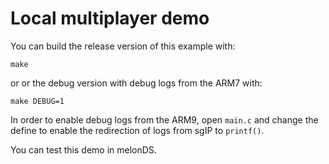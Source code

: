 # Local multiplayer demo

You can build the release version of this example with:

```
make
```

or or the debug version with debug logs from the ARM7 with:

```
make DEBUG=1
```

In order to enable debug logs from the ARM9, open `main.c` and change the define
to enable the redirection of logs from sgIP to `printf()`.

You can test this demo in melonDS.
